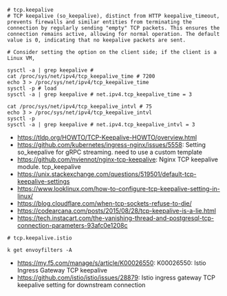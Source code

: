 ```
# tcp.keepalive
# TCP keepalive (so_keepalive), distinct from HTTP keepalive_timeout, prevents firewalls and similar entities from terminating the connection by regularly sending "empty" TCP packets. This ensures the connection remains active, allowing for normal operation. The default value is 0, indicating that no keepalive packets are sent.

# Consider setting the option on the client side; if the client is a Linux VM,

sysctl -a | grep keepalive # 
cat /proc/sys/net/ipv4/tcp_keepalive_time # 7200
echo 3 > /proc/sys/net/ipv4/tcp_keepalive_time
sysctl -p # load
sysctl -a | grep keepalive # net.ipv4.tcp_keepalive_time = 3

cat /proc/sys/net/ipv4/tcp_keepalive_intvl # 75
echo 3 > /proc/sys/net/ipv4/tcp_keepalive_intvl
sysctl -p
sysctl -a | grep keepalive # net.ipv4.tcp_keepalive_intvl = 3
```

- https://tldp.org/HOWTO/TCP-Keepalive-HOWTO/overview.html
- https://github.com/kubernetes/ingress-nginx/issues/5558: Setting so_keepalive for gRPC streaming. need to use a custom template
- https://github.com/nviennot/nginx-tcp-keepalive: Nginx TCP keepalive module. tcp_keepalive
- https://unix.stackexchange.com/questions/519501/default-tcp-keepalive-settings
- https://www.looklinux.com/how-to-configure-tcp-keepalive-setting-in-linux/
- https://blog.cloudflare.com/when-tcp-sockets-refuse-to-die/
- https://codearcana.com/posts/2015/08/28/tcp-keepalive-is-a-lie.html
- https://tech.instacart.com/the-vanishing-thread-and-postgresql-tcp-connection-parameters-93afc0e1208c

```
# tcp.keepalive.istio

k get envoyfilters -A
```

- https://my.f5.com/manage/s/article/K00026550: K00026550: Istio Ingress Gateway TCP keepalive
- https://github.com/istio/istio/issues/28879: Istio ingress gateway TCP keepalive setting for downstream connection

